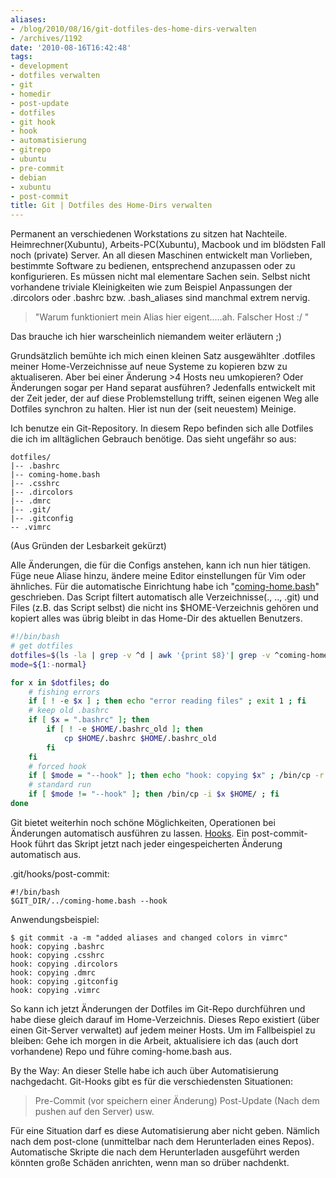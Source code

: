 ```yaml
---
aliases:
- /blog/2010/08/16/git-dotfiles-des-home-dirs-verwalten
- /archives/1192
date: '2010-08-16T16:42:48'
tags:
- development
- dotfiles verwalten
- git
- homedir
- post-update
- dotfiles
- git hook
- hook
- automatisierung
- gitrepo
- ubuntu
- pre-commit
- debian
- xubuntu
- post-commit
title: Git | Dotfiles des Home-Dirs verwalten
---
```


Permanent an verschiedenen Workstations zu sitzen hat Nachteile.
Heimrechner(Xubuntu), Arbeits-PC(Xubuntu), Macbook und im blödsten Fall
noch (private) Server. An all diesen Maschinen entwickelt man Vorlieben,
bestimmte Software zu bedienen, entsprechend anzupassen oder zu
konfigurieren. Es müssen nicht mal elementare Sachen sein. Selbst nicht
vorhandene triviale Kleinigkeiten wie zum Beispiel Anpassungen der
.dircolors oder .bashrc bzw. .bash_aliases sind manchmal extrem nervig.

> "Warum funktioniert mein Alias hier eigent.....ah. Falscher Host :/ "

Das brauche ich hier warscheinlich niemandem weiter erläutern ;)

Grundsätzlich bemühte ich mich einen kleinen Satz ausgewählter .dotfiles
meiner Home-Verzeichnisse auf neue Systeme zu kopieren bzw zu aktualiseren.
Aber bei einer Änderung >4 Hosts neu umkopieren? Oder Änderungen sogar per
Hand separat ausführen? Jedenfalls entwickelt mit der Zeit jeder, der auf
diese Problemstellung trifft, seinen eigenen Weg alle Dotfiles synchron zu
halten. Hier ist nun der (seit neuestem) Meinige.

Ich benutze ein Git-Repository. In diesem Repo befinden sich alle Dotfiles
die ich im alltäglichen Gebrauch benötige. Das sieht ungefähr so aus:

```
dotfiles/
|-- .bashrc
|-- coming-home.bash
|-- .csshrc
|-- .dircolors
|-- .dmrc
|-- .git/
|-- .gitconfig
-- .vimrc
```


(Aus Gründen der Lesbarkeit gekürzt)

Alle Änderungen, die für die Configs anstehen, kann ich nun hier tätigen.
Füge neue Aliase hinzu, ändere meine Editor einstellungen für Vim oder
ähnliches. Für die automatische Einrichtung habe ich
"[coming-home.bash](http://gist.github.com/527325)" geschrieben. Das Script
filtert automatisch alle Verzeichnisse(., .., .git) und Files (z.B. das
Script selbst) die nicht ins $HOME-Verzeichnis gehören und kopiert alles
was übrig bleibt in das Home-Dir des aktuellen Benutzers.

``` bash
#!/bin/bash
# get dotfiles
dotfiles=$(ls -la | grep -v ^d | awk '{print $8}'| grep -v ^coming-home.bash$ )
mode=${1:-normal}

for x in $dotfiles; do
    # fishing errors
    if [ ! -e $x ] ; then echo "error reading files" ; exit 1 ; fi
    # keep old .bashrc
    if [ $x = ".bashrc" ]; then
        if [ ! -e $HOME/.bashrc_old ]; then
            cp $HOME/.bashrc $HOME/.bashrc_old
        fi
    fi
    # forced hook
    if [ $mode = "--hook" ]; then echo "hook: copying $x" ; /bin/cp -r $x $HOME/ ; fi
    # standard run
    if [ $mode != "--hook" ]; then /bin/cp -i $x $HOME/ ; fi
done
```


Git bietet weiterhin noch schöne Möglichkeiten, Operationen bei Änderungen
automatisch ausführen zu lassen.
[Hooks](http://www.kernel.org/pub/software/scm/git/docs/githooks.html). Ein
post-commit-Hook führt das Skript jetzt nach jeder eingespeicherten
Änderung automatisch aus.

.git/hooks/post-commit:

    #!/bin/bash
    $GIT_DIR/../coming-home.bash --hook

Anwendungsbeispiel:

    $ git commit -a -m "added aliases and changed colors in vimrc"
    hook: copying .bashrc
    hook: copying .csshrc
    hook: copying .dircolors
    hook: copying .dmrc
    hook: copying .gitconfig
    hook: copying .vimrc

So kann ich jetzt Änderungen der Dotfiles im Git-Repo durchführen und habe
diese gleich darauf im Home-Verzeichnis. Dieses Repo existiert (über einen
Git-Server verwaltet) auf jedem meiner Hosts.  Um im Fallbeispiel zu
bleiben: Gehe ich morgen in die Arbeit, aktualisiere ich das (auch dort
vorhandene) Repo und führe coming-home.bash aus.

By the Way: An dieser Stelle habe ich auch über Automatisierung
nachgedacht. Git-Hooks gibt es für die verschiedensten Situationen:

> Pre-Commit (vor speichern einer Änderung)
> Post-Update (Nach dem pushen auf den Server)
> usw.

Für eine Situation darf es diese Automatisierung aber nicht geben. Nämlich
nach dem post-clone (unmittelbar nach dem Herunterladen eines Repos).
Automatische Skripte die nach dem Herunterladen ausgeführt werden könnten
große Schäden anrichten, wenn man so drüber nachdenkt.